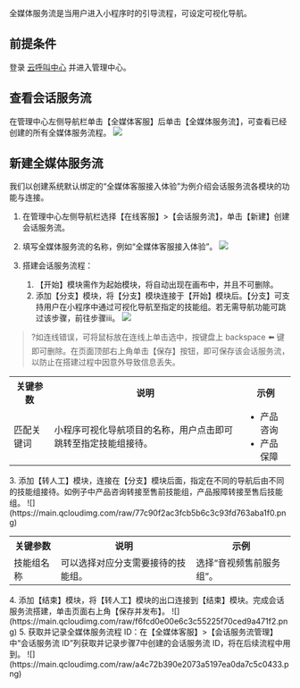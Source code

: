全媒体服务流是当用户进入小程序时的引导流程，可设定可视化导航。
## 前提条件
登录 [云呼叫中心](https://tccc.qcloud.com/login) 并进入管理中心。

## 查看会话服务流
在管理中心左侧导航栏单击【全媒体客服】后单击【全媒体服务流】，可查看已经创建的所有全媒体服务流程。
![](https://main.qcloudimg.com/raw/d25658d2212da96f61f1e200bb42dc50.png)
## 新建全媒体服务流
我们以创建系统默认绑定的“全媒体客服接入体验”为例介绍会话服务流各模块的功能与连接。
1. 在管理中心左侧导航栏选择【在线客服】>【会话服务流】，单击【新建】创建会话服务流。
2. 填写全媒体服务流的名称，例如“全媒体客服接入体验”。
![](https://main.qcloudimg.com/raw/8516dc1be8fda5254de70ba02f0d80a4.png)

3. 搭建会话服务流程：
	1. 【开始】模块需作为起始模块，将自动出现在画布中，并且不可删除。
	2. 添加【分支】模块，将【分支】模块连接于【开始】模块后。【分支】可支持用户在小程序中通过可视化导航至指定的技能组。若无需导航功能可跳过该步骤，前往步骤iii。
![](https://main.qcloudimg.com/raw/e567e371b69ed058263077fdc2d3c366.png)
>?如连线错误，可将鼠标放在连线上单击选中，按键盘上 backspace ⬅️ 键即可删除。在页面顶部右上角单击【保存】按钮，即可保存该会话服务流，以防止在搭建过程中因意外导致信息丢失。
<escape>
<table>
<tr>
<th>关键参数</th>
<th>说明</th>
<th>示例</th>
</tr>
<tr>
<td>匹配关键词</td>
<td>小程序可视化导航项目的名称，用户点击即可跳转至指定技能组接待。</td>
<td><ul style="margin:0;list-style-type:disc;"><li>产品咨询</li><li>产品保障</li></ul> </td>
</tr>
</table>
</escape>
	3. 添加【转人工】模块，连接在【分支】模块后面，指定在不同的导航后由不同的技能组接待。如例子中产品咨询转接至售前技能组，产品报障转接至售后技能组。
![](https://main.qcloudimg.com/raw/77c90f2ac3fcb5b6c3c93fd763aba1f0.png)
<escape>
<table>
<tr>
<th>关键参数</th>
<th>说明</th>
<th>示例</th>
</tr>
<tr>
<td>技能组名称</td>
<td>可以选择对应分支需要接待的技能组。</td>
<td>选择“音视频售前服务组”。</td>
</tr>
</table>
</escape>
	4. 添加【结束】模块，将【转人工】模块的出口连接到【结束】模块。完成会话服务流搭建，单击页面右上角【保存并发布】。
![](https://main.qcloudimg.com/raw/f6fcd0e00e6c3c55225f70ced9a471f2.png)
	5. 获取并记录全媒体服务流程 ID：在【全媒体客服】>【会话服务流管理】中“会话服务流 ID”列获取并记录步骤7中创建的会话服务流 ID，将在后续流程中用到。
![](https://main.qcloudimg.com/raw/a4c72b390e2073a5197ea0da7c5c0433.png)
